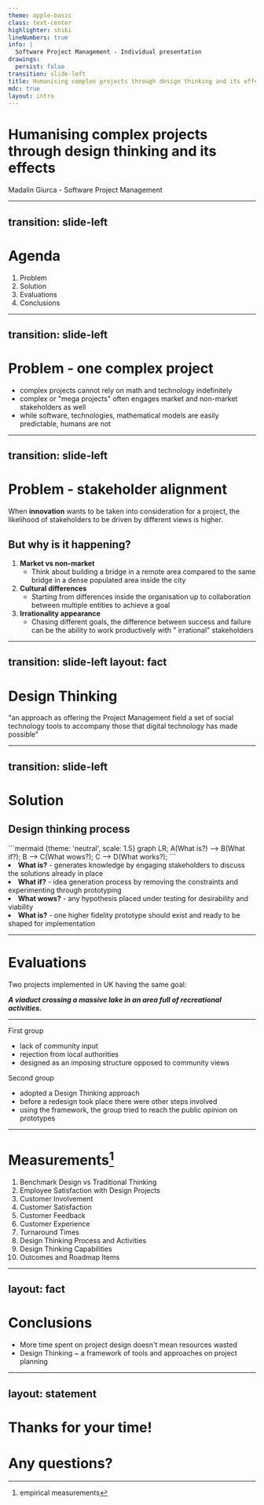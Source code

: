 ```yaml
---
theme: apple-basic
class: text-center
highlighter: shiki
lineNumbers: true
info: |
  Software Project Management - Individual presentation
drawings:
  persist: false
transition: slide-left
title: Humanising complex projects through design thinking and its effects
mdc: true
layout: intro
---
```


# Humanising complex projects through design thinking and its effects

<div class="absolute bottom-10">
  <span class="font-700">
    Madalin Giurca - Software Project Management
  </span>
</div>

<!--
disclaimer: the research is focused on analysis and improving design thinking != compare with other PM styles
-->

---
transition: slide-left
---

# Agenda

1. Problem
2. Solution
3. Evaluations
4. Conclusions

---
transition: slide-left
---

# Problem - one complex project

<div class="relative top-10">

- complex projects cannot rely on math and technology indefinitely
- complex or "mega projects" often engages market and non-market stakeholders as well
- while software, technologies, mathematical models are easily predictable, humans are not

</div>

---
transition: slide-left
---

# Problem - stakeholder alignment

When **innovation** wants to be taken into consideration for a project, the likelihood of stakeholders to be driven by
different views is higher.

## But why is it happening?

1. **Market vs non-market**
    - Think about building a bridge in a remote area compared to the same bridge in a dense populated area inside the
      city
2. **Cultural differences**
    - Starting from differences inside the organisation up to collaboration between multiple entities to achieve a goal
3. **Irrationality appearance**
    - Chasing different goals, the difference between success and failure can be the ability to work productively with "
      irrational" stakeholders

---
transition: slide-left
layout: fact
---

<div
  v-motion-slide-top
  :initial="{ x: 30 }"
  :enter="{ x: 0, transition: {
      repeat: Infinity,
      repeatDelay: 1000,
      repeatType: 'mirror',
    }}">
  <h1> Design Thinking </h1>
</div>

"an approach as offering the Project Management field a set of social technology tools to accompany those that digital
technology has made possible"

---
transition: slide-left
---

# Solution

## Design thinking process

<div class="relative left-10 top-10">
```mermaid {theme: 'neutral', scale: 1.5}
graph LR;
A(What is?) --> B(What if?);
B --> C(What wows?);
C --> D(What works?);
```
</div>

<div class="relative top-30">
<li><b>What is?</b> - generates knowledge by engaging stakeholders to discuss the solutions already in place</li>
<li><b>What if?</b> - idea generation process by removing the constraints and experimenting through prototyping</li>
<li><b>What wows?</b> - any hypothesis placed under testing for desirability and viability</li>
<li><b>What is?</b> - one higher fidelity prototype should exist and ready to be shaped for implementation</li>

</div>

<!--
1 = research, design criteria | personas, job, journey mapping, posters
2 = brainstorming, develop concept | the worst idea, change perspective, thief and doctor
-->

---

# Evaluations

Two projects implemented in UK having the same goal:

***A viaduct crossing a massive lake in an area full of recreational activities.***

***
First group

- lack of community input
- rejection from local authorities
- designed as an imposing structure opposed to community views

Second group

- adopted a Design Thinking approach <fluent-brain-circuit-24-filled class="text-xl mx-2 animate-pulse"/>
- before a redesign took place there were other steps involved
- using the framework, the group tried to reach the public opinion on prototypes

<!--
community = non-market stakeholder
signature structure - interesting from market stakeholder pov

other steps involved: workshops, community meetings, architects, urban planners, etc
-->

---

# Measurements[^1]

1. Benchmark Design vs Traditional Thinking
2. Employee Satisfaction with Design Projects
3. Customer Involvement
4. Customer Satisfaction
5. Customer Feedback
6. Customer Experience
7. Turnaround Times
8. Design Thinking Process and Activities
9. Design Thinking Capabilities
10. Outcomes and Roadmap Items




[^1]: empirical measurements
---
layout: fact
---

# Conclusions

- More time spent on project design doesn't mean resources wasted
- Design Thinking ~ a framework of tools and approaches on project planning

<!--
Design thinking is not here to replace traditional project management approaches, but to enhance

-->

---
layout: statement
---

# Thanks for your time!

<div
  v-motion-pop-visible
  :initial="{ y: -200 }"
  :enter="{ y: 0, transition: {
      repeat: Infinity,
      repeatDelay: 2000,
      repeatType: 'reverse',
    }}">
  <h1>Any questions?</h1>
</div>
